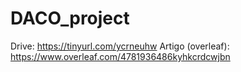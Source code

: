 # DACO_project

Drive: https://tinyurl.com/ycrneuhw
Artigo (overleaf): https://www.overleaf.com/4781936486kyhkcrdcwjbn
